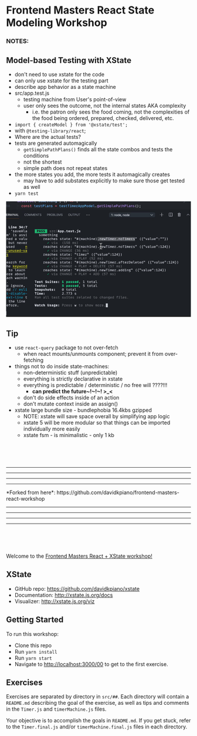 # Frontend Masters React State Modeling Workshop

### NOTES:
## Model-based Testing with XState
- don't need to use xstate for the code
- can only use xstate for the testing part
- describe app behavior as a state machine
- src/app.test.js
  - testing machine from User's point-of-view
  - user only sees the outcome, not the internal states AKA complexity
    - i.e. the patron only sees the food coming, not the complexities of the food being ordered, prepared, checked, delivered, etc.
- `import { createModel } from '@xstate/test';`
- with `@testing-library/react`;
- Where are the actual tests?
- tests are generated automagically
  - `getSimplePathPlans()` finds all the state combos and tests the conditions
  - not the shortest
  - simple path does not repeat states
- the more states you add, the more tests it automagically creates
  - may have to add substates explicitly to make sure those get tested as well
- `yarn test`

![Preview](src/img/model-based-testing-preview.png)

## Tip
- use `react-query` package to not over-fetch
  - when react mounts/unmounts component; prevent it from over-fetching
- things not to do inside state-machines:
  - non-deterministic stuff (unpredictable)
  - everything is strictly declarative in xstate
  - everything is predictable / deterministic / no free will ????!!!
    - **can predict the future~!~!~! >_<**
  - don't do side effects inside of an action
  - don't mutate context inside an assign()
- xstate large bundle size - bundlephobia 16.4kbs gzipped
  - NOTE: xstate will save space overall by simplifying app logic
  - xstate 5 will be more modular so that things can be imported individually more easily
  - xstate fsm - is minimalistic - only 1 kb
<br/>
<br/>
<br/>
<hr/>
<hr/>
<hr/>
<hr/>
*Forked from here*: https://github.com/davidkpiano/frontend-masters-react-workshop
<hr/>
<hr/>
<hr/>
<hr/>
<br/>
<br/>
<br/>

Welcome to the [Frontend Masters React + XState workshop!](https://frontendmasters.com/workshops/xstate-react/)

## XState

- GitHub repo: https://github.com/davidkpiano/xstate
- Documentation: http://xstate.js.org/docs
- Visualizer: http://xstate.js.org/viz

## Getting Started

To run this workshop:

- Clone this repo
- Run `yarn install`
- Run `yarn start`
- Navigate to [http://localhost:3000/00](http://localhost:3000/00) to get to the first exercise.

## Exercises

Exercises are separated by directory in `src/##`. Each directory will contain a `README.md` describing the goal of the exercise, as well as tips and comments in the `Timer.js` and `timerMachine.js` files.

Your objective is to accomplish the goals in `README.md`. If you get stuck, refer to the `Timer.final.js` and/or `timerMachine.final.js` files in each directory.
